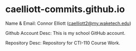 # caelliott-commits.github.io

Name & Email: Connor Elliott (caelliott2@my.waketech.edu)

Github Account Desc: This is my school GitHub account.

Repository Desc: Repository for CTI-110 Course Work.